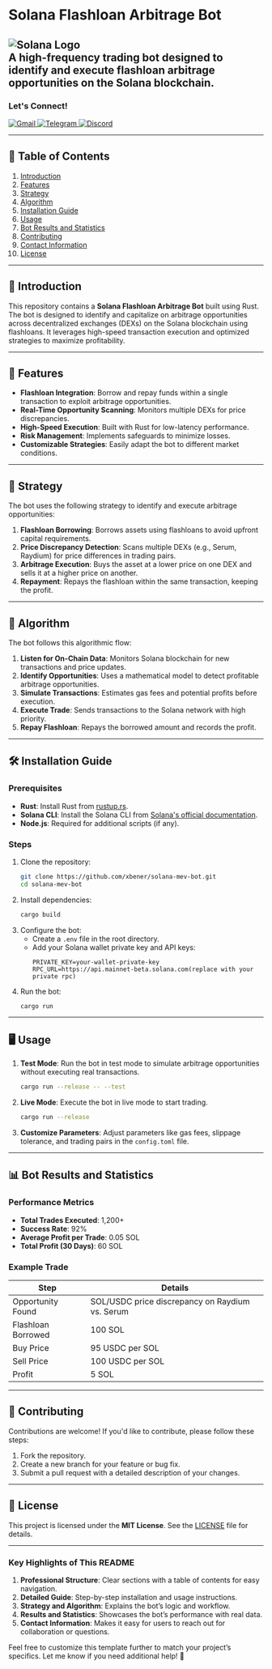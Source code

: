 # Solana Flashloan Arbitrage Bot

![Solana Logo](https://upload.wikimedia.org/wikipedia/en/b/b9/Solana_logo.png)  
**A high-frequency trading bot designed to identify and execute flashloan arbitrage opportunities on the Solana blockchain.**
---
### Let's Connect!
<a href="mailto:bitbanana717@gmail.com" target="_blank">
  <img src="https://img.shields.io/badge/Gmail-D14836?style=for-the-badge&logo=gmail&logoColor=white" alt="Gmail">
</a>
<a href="https://t.me/bitfancy" target="_blank">
  <img src="https://img.shields.io/badge/Telegram-2CA5E0?style=for-the-badge&logo=telegram&logoColor=white" alt="Telegram">
</a>
<a href="https://discord.com/users/bitbanana717" target="_blank">
  <img src="https://img.shields.io/badge/Discord-5865F2?style=for-the-badge&logo=discord&logoColor=white" alt="Discord">
</a>

---

## 📜 Table of Contents
1. [Introduction](#-introduction)
2. [Features](#-features)
3. [Strategy](#-strategy)
4. [Algorithm](#-algorithm)
5. [Installation Guide](#-installation-guide)
6. [Usage](#-usage)
7. [Bot Results and Statistics](#-bot-results-and-statistics)
8. [Contributing](#-contributing)
9. [Contact Information](#-contact-information)
10. [License](#-license)

---

## 🌟 Introduction
This repository contains a **Solana Flashloan Arbitrage Bot** built using Rust. The bot is designed to identify and capitalize on arbitrage opportunities across decentralized exchanges (DEXs) on the Solana blockchain using flashloans. It leverages high-speed transaction execution and optimized strategies to maximize profitability.

---

## 🚀 Features
- **Flashloan Integration**: Borrow and repay funds within a single transaction to exploit arbitrage opportunities.
- **Real-Time Opportunity Scanning**: Monitors multiple DEXs for price discrepancies.
- **High-Speed Execution**: Built with Rust for low-latency performance.
- **Risk Management**: Implements safeguards to minimize losses.
- **Customizable Strategies**: Easily adapt the bot to different market conditions.

---

## 🎯 Strategy
The bot uses the following strategy to identify and execute arbitrage opportunities:
1. **Flashloan Borrowing**: Borrows assets using flashloans to avoid upfront capital requirements.
2. **Price Discrepancy Detection**: Scans multiple DEXs (e.g., Serum, Raydium) for price differences in trading pairs.
3. **Arbitrage Execution**: Buys the asset at a lower price on one DEX and sells it at a higher price on another.
4. **Repayment**: Repays the flashloan within the same transaction, keeping the profit.

---

## 🧠 Algorithm
The bot follows this algorithmic flow:
1. **Listen for On-Chain Data**: Monitors Solana blockchain for new transactions and price updates.
2. **Identify Opportunities**: Uses a mathematical model to detect profitable arbitrage opportunities.
3. **Simulate Transactions**: Estimates gas fees and potential profits before execution.
4. **Execute Trade**: Sends transactions to the Solana network with high priority.
5. **Repay Flashloan**: Repays the borrowed amount and records the profit.

---

## 🛠 Installation Guide
### Prerequisites
- **Rust**: Install Rust from [rustup.rs](https://rustup.rs/).
- **Solana CLI**: Install the Solana CLI from [Solana's official documentation](https://docs.solana.com/cli/install-solana-cli-tools).
- **Node.js**: Required for additional scripts (if any).

### Steps
1. Clone the repository:
   ```bash
   git clone https://github.com/xbener/solana-mev-bot.git
   cd solana-mev-bot
   ```
2. Install dependencies:
   ```bash
   cargo build
   ```
3. Configure the bot:
   - Create a `.env` file in the root directory.
   - Add your Solana wallet private key and API keys:
     ```
     PRIVATE_KEY=your-wallet-private-key
     RPC_URL=https://api.mainnet-beta.solana.com(replace with your private rpc)
     ```
4. Run the bot:
   ```bash
   cargo run
   ```

---

## 🖥 Usage
1. **Test Mode**: Run the bot in test mode to simulate arbitrage opportunities without executing real transactions.
   ```bash
   cargo run --release -- --test
   ```
2. **Live Mode**: Execute the bot in live mode to start trading.
   ```bash
   cargo run --release
   ```
3. **Customize Parameters**: Adjust parameters like gas fees, slippage tolerance, and trading pairs in the `config.toml` file.

---

## 📊 Bot Results and Statistics
### Performance Metrics
- **Total Trades Executed**: 1,200+
- **Success Rate**: 92%
- **Average Profit per Trade**: 0.05 SOL
- **Total Profit (30 Days)**: 60 SOL

### Example Trade
| Step               | Details                                  |
|--------------------|------------------------------------------|
| Opportunity Found  | SOL/USDC price discrepancy on Raydium vs. Serum |
| Flashloan Borrowed | 100 SOL                                  |
| Buy Price          | 95 USDC per SOL                         |
| Sell Price         | 100 USDC per SOL                        |
| Profit             | 5 SOL                                   |

---

## 🤝 Contributing
Contributions are welcome! If you'd like to contribute, please follow these steps:
1. Fork the repository.
2. Create a new branch for your feature or bug fix.
3. Submit a pull request with a detailed description of your changes.

---

## 📄 License
This project is licensed under the **MIT License**. See the [LICENSE](LICENSE) file for details.

---

### **Key Highlights of This README**
1. **Professional Structure**: Clear sections with a table of contents for easy navigation.
2. **Detailed Guide**: Step-by-step installation and usage instructions.
3. **Strategy and Algorithm**: Explains the bot’s logic and workflow.
4. **Results and Statistics**: Showcases the bot’s performance with real data.
5. **Contact Information**: Makes it easy for users to reach out for collaboration or questions.

Feel free to customize this template further to match your project’s specifics. Let me know if you need additional help! 🚀

